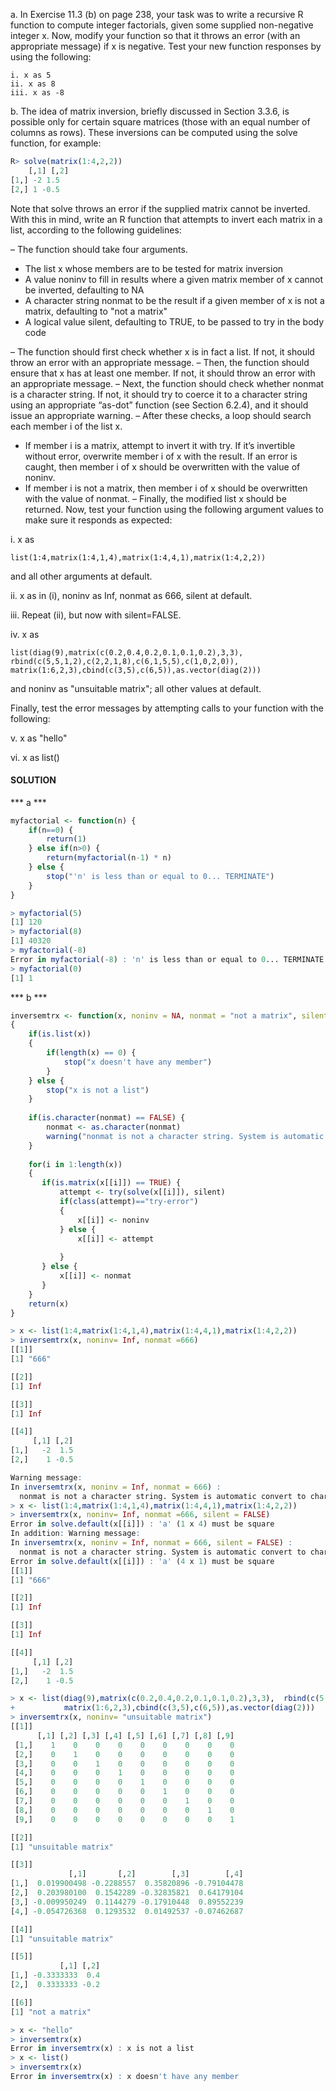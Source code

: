 a. In Exercise 11.3 (b) on page 238, your task was to write a recursive R function to compute integer factorials, given some supplied non-negative integer x. Now, modify your function so that it throws an error (with an appropriate message) if x is negative. Test your new function responses by using the following:
```
i. x as 5
ii. x as 8
iii. x as -8
```
b. The idea of matrix inversion, briefly discussed in Section 3.3.6, is possible only for certain square matrices (those with an equal number of columns as rows). These inversions can be computed using the solve function, for example:
```R
R> solve(matrix(1:4,2,2))
    [,1] [,2]
[1,] -2 1.5
[2,] 1 -0.5
```
Note that solve throws an error if the supplied matrix cannot be inverted. With this in mind, write an R function that
attempts to invert each matrix in a list, according to the following guidelines:

– The function should take four arguments.

  * The list x whose members are to be tested for matrix inversion
  * A value noninv to fill in results where a given matrix member of x cannot be inverted, defaulting to NA
  * A character string nonmat to be the result if a given member of x is not a matrix, defaulting to "not a matrix"
  * A logical value silent, defaulting to TRUE, to be passed to try in the body code
  
– The function should first check whether x is in fact a list. If not, it should throw an error with an appropriate message.
– Then, the function should ensure that x has at least one member. If not, it should throw an error with an appropriate message.
– Next, the function should check whether nonmat is a character string. If not, it should try to coerce it to a character string using an appropriate “as-dot” function (see Section 6.2.4), and it should issue an appropriate warning. 
– After these checks, a loop should search each member i of the list x.
  * If member i is a matrix, attempt to invert it with try. If it’s invertible without error, overwrite member i of x with the result. If an error is caught, then member i of x should be overwritten with the value of noninv.
  * If member i is not a matrix, then member i of x should be overwritten with the value of nonmat.
– Finally, the modified list x should be returned. Now, test your function using the following argument values to make sure it responds as expected:

i. x as
```
list(1:4,matrix(1:4,1,4),matrix(1:4,4,1),matrix(1:4,2,2))
```
and all other arguments at default.

ii. x as in (i), noninv as Inf, nonmat as 666, silent at default.

iii. Repeat (ii), but now with silent=FALSE.

iv. x as
```
list(diag(9),matrix(c(0.2,0.4,0.2,0.1,0.1,0.2),3,3), 
rbind(c(5,5,1,2),c(2,2,1,8),c(6,1,5,5),c(1,0,2,0)), 
matrix(1:6,2,3),cbind(c(3,5),c(6,5)),as.vector(diag(2)))
```
and noninv as "unsuitable matrix"; all other values at default.

Finally, test the error messages by attempting calls to your function with the following:

v. x as "hello"

vi. x as list()

#### SOLUTION
*** a ***
```R
myfactorial <- function(n) {
    if(n==0) {
        return(1)
    } else if(n>0) {
        return(myfactorial(n-1) * n)
    } else {
        stop("'n' is less than or equal to 0... TERMINATE")
    }
}

> myfactorial(5)
[1] 120
> myfactorial(8)
[1] 40320
> myfactorial(-8)
Error in myfactorial(-8) : 'n' is less than or equal to 0... TERMINATE
> myfactorial(0)
[1] 1
```

*** b ***
```R
inversemtrx <- function(x, noninv = NA, nonmat = "not a matrix", silent = TRUE) 
{
    if(is.list(x)) 
    {
        if(length(x) == 0) {
            stop("x doesn't have any member")
        }
    } else {
        stop("x is not a list")
    }
    
    if(is.character(nonmat) == FALSE) {
        nonmat <- as.character(nonmat)
        warning("nonmat is not a character string. System is automatic convert to character string.")
    } 
    
    for(i in 1:length(x)) 
    {
       if(is.matrix(x[[i]]) == TRUE) {
           attempt <- try(solve(x[[i]]), silent)
           if(class(attempt)=="try-error")
           {
               x[[i]] <- noninv
           } else {
               x[[i]] <- attempt
               
           }
       } else {
           x[[i]] <- nonmat
       }
    }
    return(x)
}
```
```R
> x <- list(1:4,matrix(1:4,1,4),matrix(1:4,4,1),matrix(1:4,2,2))
> inversemtrx(x, noninv= Inf, nonmat =666)
[[1]]
[1] "666"

[[2]]
[1] Inf

[[3]]
[1] Inf

[[4]]
     [,1] [,2]
[1,]   -2  1.5
[2,]    1 -0.5

Warning message:
In inversemtrx(x, noninv = Inf, nonmat = 666) :
  nonmat is not a character string. System is automatic convert to character string.
> x <- list(1:4,matrix(1:4,1,4),matrix(1:4,4,1),matrix(1:4,2,2))
> inversemtrx(x, noninv= Inf, nonmat =666, silent = FALSE)
Error in solve.default(x[[i]]) : 'a' (1 x 4) must be square
In addition: Warning message:
In inversemtrx(x, noninv = Inf, nonmat = 666, silent = FALSE) :
  nonmat is not a character string. System is automatic convert to character string.
Error in solve.default(x[[i]]) : 'a' (4 x 1) must be square
[[1]]
[1] "666"

[[2]]
[1] Inf

[[3]]
[1] Inf

[[4]]
     [,1] [,2]
[1,]   -2  1.5
[2,]    1 -0.5

> x <- list(diag(9),matrix(c(0.2,0.4,0.2,0.1,0.1,0.2),3,3),  rbind(c(5,5,1,2),c(2,2,1,8),c(6,1,5,5),c(1,0,2,0)), 
+           matrix(1:6,2,3),cbind(c(3,5),c(6,5)),as.vector(diag(2)))
> inversemtrx(x, noninv= "unsuitable matrix")
[[1]]
      [,1] [,2] [,3] [,4] [,5] [,6] [,7] [,8] [,9]
 [1,]    1    0    0    0    0    0    0    0    0
 [2,]    0    1    0    0    0    0    0    0    0
 [3,]    0    0    1    0    0    0    0    0    0
 [4,]    0    0    0    1    0    0    0    0    0
 [5,]    0    0    0    0    1    0    0    0    0
 [6,]    0    0    0    0    0    1    0    0    0
 [7,]    0    0    0    0    0    0    1    0    0
 [8,]    0    0    0    0    0    0    0    1    0
 [9,]    0    0    0    0    0    0    0    0    1

[[2]]
[1] "unsuitable matrix"

[[3]]
             [,1]       [,2]        [,3]        [,4]
[1,]  0.019900498 -0.2288557  0.35820896 -0.79104478
[2,]  0.203980100  0.1542289 -0.32835821  0.64179104
[3,] -0.009950249  0.1144279 -0.17910448  0.89552239
[4,] -0.054726368  0.1293532  0.01492537 -0.07462687

[[4]]
[1] "unsuitable matrix"

[[5]]
           [,1] [,2]
[1,] -0.3333333  0.4
[2,]  0.3333333 -0.2

[[6]]
[1] "not a matrix"

> x <- "hello"
> inversemtrx(x)
Error in inversemtrx(x) : x is not a list
> x <- list()
> inversemtrx(x)
Error in inversemtrx(x) : x doesn't have any member
```
